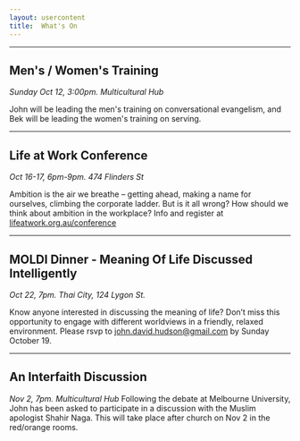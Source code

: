 ```yaml
---
layout: usercontent
title:  What's On
---
```



---

## Men's / Women's Training 
_Sunday Oct 12, 3:00pm. Multicultural Hub_

John will be leading the men's training on conversational evangelism, and Bek will be leading the women's training on serving.

---

## Life at Work Conference 
_Oct 16-17, 6pm-9pm. 474 Flinders St_

Ambition is the air we breathe – getting ahead, making a name for ourselves, climbing the corporate ladder. But is it all wrong? How should we think about ambition in the workplace? Info and register at [lifeatwork.org.au/conference](lifeatwork.org.au/conference)

---

## MOLDI Dinner - Meaning Of Life Discussed Intelligently

_Oct 22, 7pm. Thai City, 124 Lygon St._

Know anyone interested in discussing the meaning of life? Don’t miss this opportunity to engage with different worldviews in a friendly, relaxed environment. Please rsvp to [john.david.hudson@gmail.com](email) by Sunday October 19. 

---

## An Interfaith Discussion 
_Nov 2, 7pm. Multicultural Hub_
Following the debate at Melbourne University, John has been asked to participate in a discussion with the Muslim apologist Shahir Naga. This will take place after church on Nov 2 in the red/orange rooms. 


[email]: mailto:john.david.hudson@gmail.com